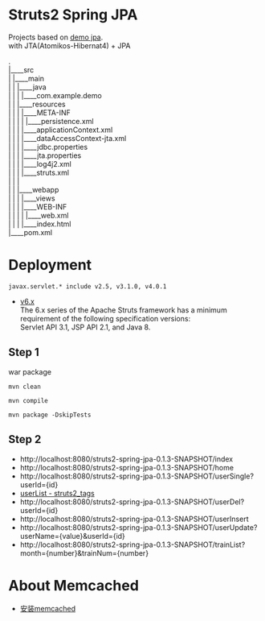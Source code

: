 Struts2 Spring JPA
===============

Projects based on [demo jpa](https://github.com/xiaobin80/demo-jpa-spring-boot2-mysql).    
  with JTA(Atomikos-Hibernat4) + JPA

.        
|____src        
| |____main        
| | |____java        
| | | |____com.example.demo    
| | |____resources    
| | | |____META-INF    
| | | | |____persistence.xml    
| | | |____applicationContext.xml    
| | | |____dataAccessContext-jta.xml    
| | | |____jdbc.properties    
| | | |____jta.properties    
| | | |____log4j2.xml    
| | | |____struts.xml    
| | |        
| | |____webapp        
| | | |____views       
| | | |____WEB-INF        
| | | | |____web.xml        
| | | |____index.html        
|____pom.xml


# Deployment
```
javax.servlet.* include v2.5, v3.1.0, v4.0.1
```
- [v6.x](https://struts.apache.org/announce-2022.html)    
The 6.x series of the Apache Struts framework has a minimum requirement of the following specification versions:    
Servlet API 3.1, JSP API 2.1, and Java 8.


## Step 1
war package
```
mvn clean
```

```
mvn compile
```

```
mvn package -DskipTests
```


## Step 2
- http://localhost:8080/struts2-spring-jpa-0.1.3-SNAPSHOT/index
- http://localhost:8080/struts2-spring-jpa-0.1.3-SNAPSHOT/home
- http://localhost:8080/struts2-spring-jpa-0.1.3-SNAPSHOT/userSingle?userId={id}
- [userList - struts2_tags](http://localhost:8080/struts2-spring-jpa-0.1.3-SNAPSHOT/userList)
- http://localhost:8080/struts2-spring-jpa-0.1.3-SNAPSHOT/userDel?userId={id}
- http://localhost:8080/struts2-spring-jpa-0.1.3-SNAPSHOT/userInsert
- http://localhost:8080/struts2-spring-jpa-0.1.3-SNAPSHOT/userUpdate?userName={value}&userId={id}
- http://localhost:8080/struts2-spring-jpa-0.1.3-SNAPSHOT/trainList?month={number}&trainNum={number}


# About Memcached
- [安装memcached](https://tdtc-hrb.github.io/csdn/post/ops_memcached_ubuntu/)
